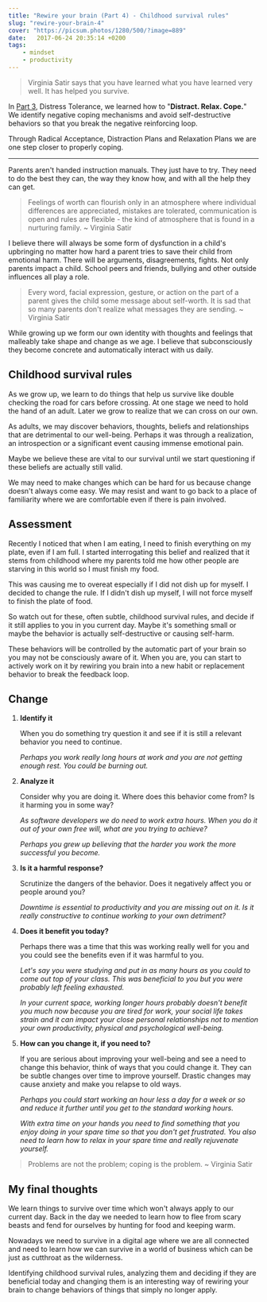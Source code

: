 ```yaml
---
title: "Rewire your brain (Part 4) - Childhood survival rules"
slug: "rewire-your-brain-4"
cover: "https://picsum.photos/1280/500/?image=889"
date:   2017-06-24 20:35:14 +0200
tags: 
    - mindset 
    - productivity 
---
```


> Virginia Satir says that you have learned what you have learned very well.
  It has helped you survive.

In [Part 3](/blog/rewire-your-brain-3/), Distress Tolerance, we learned how to "**Distract. Relax. Cope.**" We identify negative coping mechanisms and avoid self-destructive
behaviors so that you break the negative reinforcing loop.

Through Radical Acceptance, Distraction Plans and Relaxation Plans we are one
step closer to properly coping.

---

Parents aren't handed instruction manuals. They just have to try. They need to
do the best they can, the way they know how, and with all the help they can get.

> Feelings of worth can flourish only in an atmosphere where individual
  differences are appreciated, mistakes are tolerated, communication is open
  and rules are flexible - the kind of atmosphere that is found in a nurturing
  family. ~ Virginia Satir

I believe there will always be some form of dysfunction in a child's
upbringing no matter how hard a parent tries to save their child from emotional harm. There will be arguments, disagreements, fights. Not only
parents impact a child. School peers and friends, bullying and other outside
influences all play a role.

> Every word, facial expression, gesture, or action on the part of a parent
  gives the child some message about self-worth. It is sad that so many
  parents don't realize what messages they are sending. ~ Virginia Satir

While growing up we form our own identity with thoughts and feelings that
malleably take shape and change as we age. I believe that subconsciously they
become concrete and automatically interact with us daily.

## Childhood survival rules

As we grow up, we learn to do things that help us survive like double checking
the road for cars before crossing. At one stage we need to hold the hand of
an adult. Later we grow to realize that we can cross on our own.

As adults, we may discover behaviors, thoughts, beliefs and relationships
that are detrimental to our well-being. Perhaps it was through a realization,
an introspection or a significant event causing immense emotional pain.

Maybe we believe these are vital to our survival until we start questioning
if these beliefs are actually still valid.

We may need to make changes which can be hard for us because change doesn't
always come easy. We may resist and want to go back to a place of familiarity
where we are comfortable even if there is pain involved.

## Assessment

Recently I noticed that when I am eating, I need to finish everything on my
plate, even if I am full. I started interrogating this belief and realized
that it stems from childhood where my parents told me how other people are
starving in this world so I must finish my food.

This was causing me to overeat especially if I did not dish up for myself.
I decided to change the rule. If I didn't dish up myself, I will not
force myself to finish the plate of food.

So watch out for these, often subtle, childhood survival rules, and decide
if it still applies to you in you current day. Maybe it's something small or
maybe the behavior is actually self-destructive or causing self-harm.

These behaviors will be controlled by the automatic part of your brain so
you may not be consciously aware of it. When you are, you can start to
actively work on it by rewiring you brain into a new habit or replacement
behavior to break the feedback loop.

## Change

1. **Identify it**

   When you do something try question it and see if it is still a relevant
   behavior you need to continue.

   *Perhaps you work really long hours at work and you are not getting enough
   rest. You could be burning out.*

2. **Analyze it**

   Consider why you are doing it. Where does this behavior come from? Is it
   harming you in some way?

   *As software developers we do need to work extra hours. When you do
   it out of your own free will, what are you trying to achieve?*

   *Perhaps you grew up believing that the harder you work the more
   successful you become.*

3. **Is it a harmful response?**

   Scrutinize the dangers of the behavior. Does it negatively affect you
   or people around you?

   *Downtime is essential to productivity and you are missing out on it.
   Is it really constructive to continue working to your own detriment?*

4. **Does it benefit you today?**

   Perhaps there was a time that this was working really well for you and
   you could see the benefits even if it was harmful to you.

   *Let's say you were studying and put in as many hours as you could to
   come out top of your class. This was beneficial to you but you were
   probably left feeling exhausted.*

   *In your current space, working longer hours probably doesn't benefit you
   much now because you are tired for work, your social life takes strain
   and it can impact your close personal relationships not to mention your
   own productivity, physical and psychological well-being.*

5. **How can you change it, if you need to?**

   If you are serious about improving your well-being and see a need to
   change this behavior, think of ways that you could change it. They can
   be subtle changes over time to improve yourself. Drastic changes may
   cause anxiety and make you relapse to old ways.

   *Perhaps you could start working an hour less a day for a
   week or so and reduce it further until you get to the standard working
   hours.*

   *With extra time on your hands you need to find something that you enjoy
   doing in your spare time so that you don't get frustrated. You also need
   to learn how to relax in your spare time and really rejuvenate yourself.*

> Problems are not the problem; coping is the problem. ~ Virginia Satir

## My final thoughts

We learn things to survive over time which won't always apply to our current
day. Back in the day we needed to learn how to flee from scary beasts and
fend for ourselves by hunting for food and keeping warm.

Nowadays we need to survive in a digital age where we are all connected and
need to learn how we can survive in a world of business which can be just as
cutthroat as the wilderness.

Identifying childhood survival rules, analyzing them and deciding if they are
beneficial today and changing them is an interesting way of rewiring your
brain to change behaviors of things that simply no longer apply.
